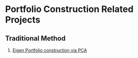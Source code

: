 # Portfolio Construction Related Projects

## Traditional Method
1. [Eigen Portfolio construction via PCA](Final_pca_eigen_portfolios_m2_ex3.ipynb)

